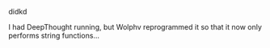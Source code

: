 didkd

I had DeepThought running, but Wolphv reprogrammed it so that it now only performs string functions...

